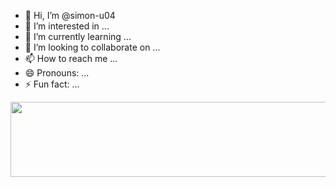 - 👋 Hi, I’m @simon-u04
- 👀 I’m interested in ...
- 🌱 I’m currently learning ...
- 💞️ I’m looking to collaborate on ...
- 📫 How to reach me ...
- 😄 Pronouns: ...
- ⚡ Fun fact: ...

<!---
simon-u04/simon-u04 is a ✨ special ✨ repository because its `README.md` (this file) appears on your GitHub profile.
You can click the Preview link to take a look at your changes.
--->



<a href="https://github.com/devxb/gitanimals">
  <img
    src="https://render.gitanimals.org/lines/simon-u04"
    width="600"
    height="120"
  />
</a>
  

